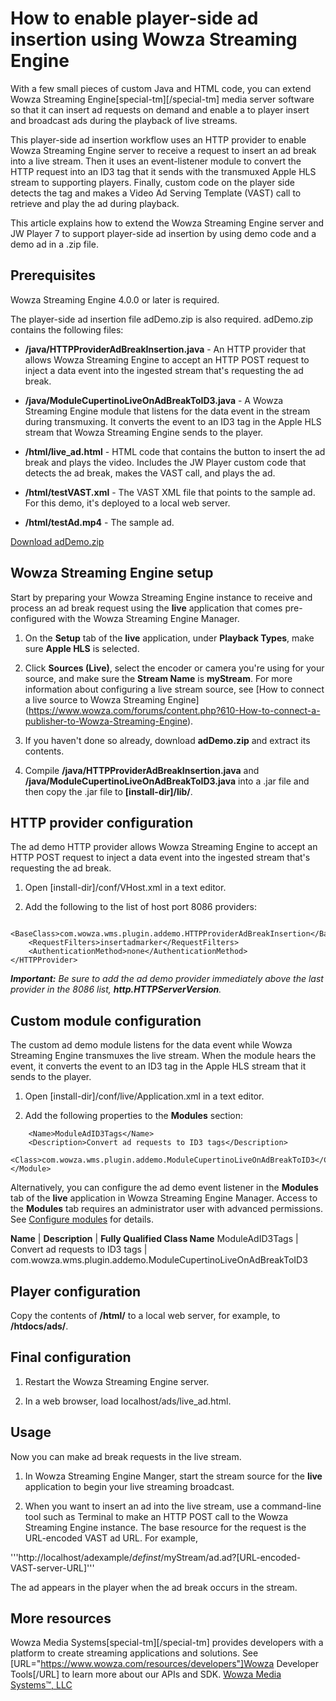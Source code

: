 # How to enable player-side ad insertion using Wowza Streaming Engine
With a few small pieces of custom Java and HTML code, you can extend Wowza Streaming Engine[special-tm][/special-tm] media server software so that it can insert ad requests on demand and enable a to player insert and broadcast ads during the playback of live streams.

This player-side ad insertion workflow uses an HTTP provider to enable Wowza Streaming Engine server to receive a request  to insert an ad break into a live stream. Then it uses an event-listener module to convert the HTTP request into an ID3 tag that it sends with the transmuxed Apple HLS stream to supporting players. Finally, custom code on the player side detects the tag and makes a Video Ad Serving Template (VAST) call to retrieve and play the ad during playback.

This article explains how to extend the Wowza Streaming Engine server and JW Player 7 to support player-side ad insertion by using demo code and a demo ad in a .zip file.

## Prerequisites

Wowza Streaming Engine 4.0.0 or later is required.

The player-side ad insertion file adDemo.zip is also required. adDemo.zip contains the following files:

* **/java/HTTPProviderAdBreakInsertion.java** - An HTTP provider that allows Wowza Streaming Engine to accept an HTTP POST request to inject a data event into the ingested stream that's requesting the ad break.

* **/java/ModuleCupertinoLiveOnAdBreakToID3.java** - A Wowza Streaming Engine module that listens for the data event in the stream during transmuxing. It converts the event to an ID3 tag in the Apple HLS stream that Wowza Streaming Engine sends to the player.

* **/html/live_ad.html** - HTML code that contains the button to insert the ad break and plays the video. Includes the JW Player custom code that detects the ad break, makes the VAST call, and plays the ad.

* **/html/testVAST.xml** - The VAST XML file that points to the sample ad. For this demo, it's deployed to a local web server.

* **/html/testAd.mp4** - The sample ad.

[Download adDemo.zip](https://www.wowza.com/resources/addemo.zip) 

## Wowza Streaming Engine setup 
Start by preparing your Wowza Streaming Engine instance to receive and process an ad break request using the **live** application that comes pre-configured with the Wowza Streaming Engine Manager.

1. On the **Setup** tab of the **live** application, under **Playback Types**, make sure **Apple HLS** is selected.

2. Click **Sources (Live)**, select the encoder or camera you're using for your source, and make sure the **Stream Name** is **myStream**. For more information about configuring a live stream source, see [How to connect a live source to Wowza Streaming Engine] (https://www.wowza.com/forums/content.php?610-How-to-connect-a-publisher-to-Wowza-Streaming-Engine).

3. If you haven't done so already, download **adDemo.zip** and extract its contents. 

4. Compile **/java/HTTPProviderAdBreakInsertion.java** and **/java/ModuleCupertinoLiveOnAdBreakToID3.java** into a .jar file and then copy the .jar file to **[install-dir]/lib/**.


## HTTP provider configuration
The ad demo HTTP provider allows Wowza Streaming Engine to accept an HTTP POST request to inject a data event into the ingested stream that's requesting the ad break.

1. Open [install-dir]/conf/VHost.xml in a text editor.

2. Add the following to the list of host port 8086 providers:

```<HTTPProvider>
	<BaseClass>com.wowza.wms.plugin.addemo.HTTPProviderAdBreakInsertion</BaseClass>
	<RequestFilters>insertadmarker</RequestFilters>
	<AuthenticationMethod>none</AuthenticationMethod>
</HTTPProvider>
```

_**Important:** Be sure to add the ad demo provider immediately above the last provider in the 8086 list, **http.HTTPServerVersion**._

## Custom module configuration 
The custom ad demo module listens for the data event while Wowza Streaming Engine transmuxes the live stream. When the module hears the event, it converts the event to an ID3 tag in the Apple HLS stream that it sends to the player.

1. Open [install-dir]/conf/live/Application.xml in a text editor.

2. Add the following properties to the **Modules** section:

```<Module>
	<Name>ModuleAdID3Tags</Name>
	<Description>Convert ad requests to ID3 tags</Description>
	<Class>com.wowza.wms.plugin.addemo.ModuleCupertinoLiveOnAdBreakToID3</Class>
</Module>
```

Alternatively, you can configure the ad demo event listener in the **Modules** tab of the **live** application in Wowza Streaming Engine Manager. Access to the **Modules** tab requires an administrator user with advanced permissions. See [Configure modules](https://www.wowza.com/forums/content.php?625-How-to-get-started-as-a-Wowza-Streaming-Engine-Manager-administrator#configModules) for details.

**Name** | **Description** | **Fully Qualified Class Name**
ModuleAdID3Tags | Convert ad requests to ID3 tags | com.wowza.wms.plugin.addemo.ModuleCupertinoLiveOnAdBreakToID3

## Player configuration 

Copy the contents of **/html/** to a local web server, for example, to **/htdocs/ads/**.</li>


## Final configuration
1. Restart the Wowza Streaming Engine server.

2. In a web browser, load localhost/ads/live_ad.html.


## Usage
Now you can make ad break requests in the live stream.

1. In Wowza Streaming Engine Manger, start the stream source for the **live** application to begin your live streaming broadcast.

2. When you want to insert an ad into the live stream, use a command-line tool such as Terminal to make an HTTP POST call to the Wowza Streaming Engine instance. The base resource for the request is the URL-encoded VAST ad URL. For example,

'''http://localhost/adexample/_definst_/myStream/ad.ad?[URL-encoded-VAST-server-URL]'''

The ad appears in the player when the ad break occurs in the stream.


## More resources
Wowza Media Systems[special-tm][/special-tm] provides developers with a platform to create streaming applications and solutions. See [URL="https://www.wowza.com/resources/developers"]Wowza Developer Tools[/URL] to learn more about our APIs and SDK.
[Wowza Media Systems™, LLC](https://www.wowza.com/contact)